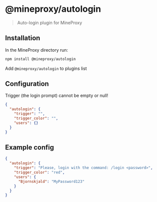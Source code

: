 # @mineproxy/autologin

> Auto-login plugin for MineProxy

## Installation

In the MineProxy directory run:
```bash
npm install @mineproxy/autologin
```

Add `@mineproxy/autologin` to plugins list

## Configuration

Trigger (the login prompt) cannot be empty or null!

```json
{
  "autologin": {
    "trigger": "",
    "trigger_color": "",
    "users": {}
  }
}
```

## Example config

```json
{
  "autologin": {
    "trigger": "Please, login with the command: /login <password>",
    "trigger_color": "red",
    "users": {
      "Bjornskjald": "MyPassword123"
    }
  }
}
```